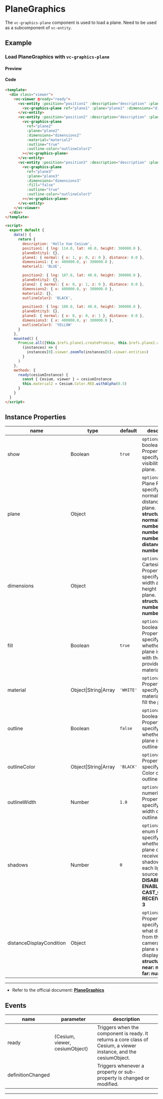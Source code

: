# PlaneGraphics

The `vc-graphics-plane` component is used to load a plane. Need to be used as a subcomponent of `vc-entity`.

## Example

### Load PlaneGraphics with `vc-graphics-plane`

#### Preview

<doc-preview>
  <template>
    <div class="viewer">
      <vc-viewer @ready="ready">
        <vc-entity :position="position1" :description="description" :plane.sync="planeEntity1">
          <vc-graphics-plane ref="plane1" :plane="plane1" :dimensions="dimensions1" :material="material1"></vc-graphics-plane>
        </vc-entity>
        <vc-entity :position="position2" :description="description" :plane.sync="planeEntity2">
          <vc-graphics-plane
            ref="plane2"
            :plane="plane2"
            :dimensions="dimensions2"
            :material="material2"
            :outline="true"
            :outline-color="outlineColor2"
          ></vc-graphics-plane>
        </vc-entity>
        <vc-entity :position="position3" :description="description" :plane.sync="planeEntity3">
          <vc-graphics-plane
            ref="plane3"
            :plane="plane3"
            :dimensions="dimensions3"
            :fill="false"
            :outline="true"
            :outline-color="outlineColor3"
          ></vc-graphics-plane>
        </vc-entity>
      </vc-viewer>
    </div>
  </template>

  <script>
    export default {
      data() {
        return {
          description: 'Hello Vue Cesium',
          position1: { lng: 114.0, lat: 40.0, height: 300000.0 },
          planeEntity1: {},
          plane1: { normal: { x: 1, y: 0, z: 0 }, distance: 0.0 },
          dimensions1: { x: 400000.0, y: 300000.0 },
          material1: 'BLUE',

          position2: { lng: 107.0, lat: 40.0, height: 300000.0 },
          planeEntity2: {},
          plane2: { normal: { x: 0, y: 1, z: 0 }, distance: 0.0 },
          dimensions2: { x: 400000.0, y: 300000.0 },
          material2: {},
          outlineColor2: 'BLACK',

          position3: { lng: 100.0, lat: 40.0, height: 300000.0 },
          planeEntity3: {},
          plane3: { normal: { x: 0, y: 0, z: 1 }, distance: 0.0 },
          dimensions3: { x: 400000.0, y: 300000.0 },
          outlineColor3: 'YELLOW'
        }
      },
      mounted() {
        Promise.all([this.$refs.plane1.createPromise, this.$refs.plane2.createPromise, this.$refs.plane3.createPromise]).then(
          (instances) => {
            instances[0].viewer.zoomTo(instances[0].viewer.entities)
          }
        )
      },
      methods: {
        ready(cesiumInstance) {
          const { Cesium, viewer } = cesiumInstance
          this.material2 = Cesium.Color.RED.withAlpha(0.5)
        }
      }
    }
  </script>
</doc-preview>

#### Code

```html
<template>
  <div class="viewer">
    <vc-viewer @ready="ready">
      <vc-entity :position="position1" :description="description" :plane.sync="planeEntity1">
        <vc-graphics-plane ref="plane1" :plane="plane1" :dimensions="dimensions1" :material="material1"></vc-graphics-plane>
      </vc-entity>
      <vc-entity :position="position2" :description="description" :plane.sync="planeEntity2">
        <vc-graphics-plane
          ref="plane2"
          :plane="plane2"
          :dimensions="dimensions2"
          :material="material2"
          :outline="true"
          :outline-color="outlineColor2"
        ></vc-graphics-plane>
      </vc-entity>
      <vc-entity :position="position3" :description="description" :plane.sync="planeEntity3">
        <vc-graphics-plane
          ref="plane3"
          :plane="plane3"
          :dimensions="dimensions3"
          :fill="false"
          :outline="true"
          :outline-color="outlineColor3"
        ></vc-graphics-plane>
      </vc-entity>
    </vc-viewer>
  </div>
</template>

<script>
  export default {
    data() {
      return {
        description: 'Hello Vue Cesium',
        position1: { lng: 114.0, lat: 40.0, height: 300000.0 },
        planeEntity1: {},
        plane1: { normal: { x: 1, y: 0, z: 0 }, distance: 0.0 },
        dimensions1: { x: 400000.0, y: 300000.0 },
        material1: 'BLUE',

        position2: { lng: 107.0, lat: 40.0, height: 300000.0 },
        planeEntity2: {},
        plane2: { normal: { x: 0, y: 1, z: 0 }, distance: 0.0 },
        dimensions2: { x: 400000.0, y: 300000.0 },
        material2: {},
        outlineColor2: 'BLACK',

        position3: { lng: 100.0, lat: 40.0, height: 300000.0 },
        planeEntity3: {},
        plane3: { normal: { x: 0, y: 0, z: 1 }, distance: 0.0 },
        dimensions3: { x: 400000.0, y: 300000.0 },
        outlineColor3: 'YELLOW'
      }
    },
    mounted() {
      Promise.all([this.$refs.plane1.createPromise, this.$refs.plane2.createPromise, this.$refs.plane3.createPromise]).then(
        (instances) => {
          instances[0].viewer.zoomTo(instances[0].viewer.entities)
        }
      )
    },
    methods: {
      ready(cesiumInstance) {
        const { Cesium, viewer } = cesiumInstance
        this.material2 = Cesium.Color.RED.withAlpha(0.5)
      }
    }
  }
</script>
```

## Instance Properties

<!-- prettier-ignore -->
| name | type | default | description |
| ---- | ---- | ------- | ----------- |
| show | Boolean | `true` | `optional` A boolean Property specifying the visibility of the plane. |
| plane | Object | | `optional` A Plane Property specifying the normal and distance for the plane. **structure: { normal: { x: number, y: number, z: number }, distance: number }** |
| dimensions | Object | | `optional` A Cartesian2 Property specifying the width and height of the plane. **structure: { x: number, y: number }** |
| fill | Boolean | `true` | `optional` A boolean Property specifying whether the plane is filled with the provided material. |
| material | Object\|String\|Array | `'WHITE'` | `optional` A Property specifying the material used to fill the plane. |
| outline | Boolean | `false` | `optional` A boolean Property specifying whether the plane is outlined. |
| outlineColor | Object\|String\|Array | `'BLACK'` | `optional` A Property specifying the Color of the outline. |
| outlineWidth | Number | `1.0` | `optional` A numeric Property specifying the width of the outline. |
| shadows | Number | `0` | `optional` An enum Property specifying whether the plane casts or receives shadows from each light source. **DISABLED: 0, ENABLED: 1, CAST_ONLY: 2, RECEIVE_ONLY: 3** |
| distanceDisplayCondition | Object | | `optional` A Property specifying at what distance from the camera that this plane will be displayed. **structure: { near: number, far: number }** |

---

- Refer to the official document: **[PlaneGraphics](https://cesium.com/docs/cesiumjs-ref-doc/PlaneGraphics.html)**

## Events

<!-- prettier-ignore -->
| name | parameter | description |
| ---- | --------- | ----------- |
| ready | {Cesium, viewer, cesiumObject} | Triggers when the component is ready. It returns a core class of Cesium, a viewer instance, and the cesiumObject. |
| definitionChanged | | Triggers whenever a property or sub-property is changed or modified. |

---
